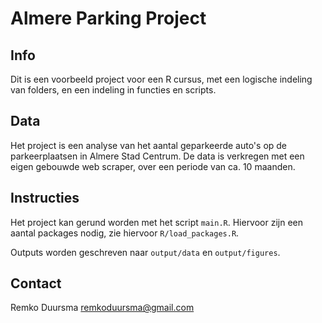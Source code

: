 # Almere Parking Project

## Info

Dit is een voorbeeld project voor een R cursus, met een logische indeling van folders, en een indeling in functies en scripts.

## Data

Het project is een analyse van het aantal geparkeerde auto's op de parkeerplaatsen in Almere Stad Centrum. De data is verkregen met een eigen gebouwde web scraper, over een periode van ca. 10 maanden.

## Instructies

Het project kan gerund worden met het script `main.R`. Hiervoor zijn een aantal packages nodig, zie hiervoor `R/load_packages.R`. 

Outputs worden geschreven naar `output/data` en `output/figures`.

## Contact

Remko Duursma <remkoduursma@gmail.com>

